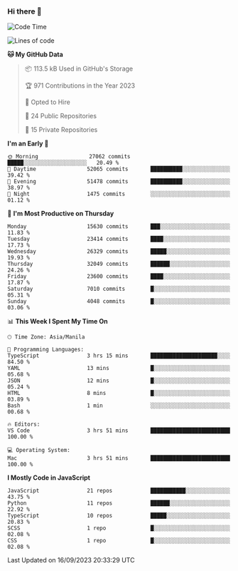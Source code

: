 ### Hi there 👋

<!--START_SECTION:waka-->
![Code Time](http://img.shields.io/badge/Code%20Time-369%20hrs%2026%20mins-blue)

![Lines of code](https://img.shields.io/badge/From%20Hello%20World%20I%27ve%20Written-57.9%20million%20lines%20of%20code-blue)

**🐱 My GitHub Data** 

> 📦 113.5 kB Used in GitHub's Storage 
 > 
> 🏆 971 Contributions in the Year 2023
 > 
> 💼 Opted to Hire
 > 
> 📜 24 Public Repositories 
 > 
> 🔑 15 Private Repositories 
 > 
**I'm an Early 🐤** 

```text
🌞 Morning                27062 commits       █████░░░░░░░░░░░░░░░░░░░░   20.49 % 
🌆 Daytime                52065 commits       ██████████░░░░░░░░░░░░░░░   39.42 % 
🌃 Evening                51478 commits       ██████████░░░░░░░░░░░░░░░   38.97 % 
🌙 Night                  1475 commits        ░░░░░░░░░░░░░░░░░░░░░░░░░   01.12 % 
```
📅 **I'm Most Productive on Thursday** 

```text
Monday                   15630 commits       ███░░░░░░░░░░░░░░░░░░░░░░   11.83 % 
Tuesday                  23414 commits       ████░░░░░░░░░░░░░░░░░░░░░   17.73 % 
Wednesday                26329 commits       █████░░░░░░░░░░░░░░░░░░░░   19.93 % 
Thursday                 32049 commits       ██████░░░░░░░░░░░░░░░░░░░   24.26 % 
Friday                   23600 commits       ████░░░░░░░░░░░░░░░░░░░░░   17.87 % 
Saturday                 7010 commits        █░░░░░░░░░░░░░░░░░░░░░░░░   05.31 % 
Sunday                   4048 commits        █░░░░░░░░░░░░░░░░░░░░░░░░   03.06 % 
```


📊 **This Week I Spent My Time On** 

```text
🕑︎ Time Zone: Asia/Manila

💬 Programming Languages: 
TypeScript               3 hrs 15 mins       █████████████████████░░░░   84.50 % 
YAML                     13 mins             █░░░░░░░░░░░░░░░░░░░░░░░░   05.68 % 
JSON                     12 mins             █░░░░░░░░░░░░░░░░░░░░░░░░   05.24 % 
HTML                     8 mins              █░░░░░░░░░░░░░░░░░░░░░░░░   03.89 % 
Bash                     1 min               ░░░░░░░░░░░░░░░░░░░░░░░░░   00.68 % 

🔥 Editors: 
VS Code                  3 hrs 51 mins       █████████████████████████   100.00 % 

💻 Operating System: 
Mac                      3 hrs 51 mins       █████████████████████████   100.00 % 
```

**I Mostly Code in JavaScript** 

```text
JavaScript               21 repos            ███████████░░░░░░░░░░░░░░   43.75 % 
Python                   11 repos            ██████░░░░░░░░░░░░░░░░░░░   22.92 % 
TypeScript               10 repos            █████░░░░░░░░░░░░░░░░░░░░   20.83 % 
SCSS                     1 repo              █░░░░░░░░░░░░░░░░░░░░░░░░   02.08 % 
CSS                      1 repo              █░░░░░░░░░░░░░░░░░░░░░░░░   02.08 % 
```




 Last Updated on 16/09/2023 20:33:29 UTC
<!--END_SECTION:waka-->
